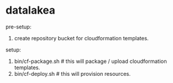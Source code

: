 # datalakea

pre-setup:
1. create repository bucket for cloudformation templates.

setup:
1. bin/cf-package.sh # this will package / upload cloudformation templates.
2. bin/cf-deploy.sh # this will provision resources.
